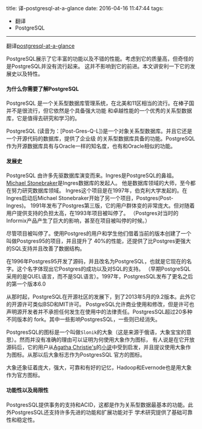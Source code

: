 title: 译-postgresql-at-a-glance
date: 2016-04-16 11:47:44
tags:
  - 翻译
  - PostgreSQL
---

翻译[postgresql-at-a-glance](http://www.cubrid.org/blog/dev-platform/postgresql-at-a-glance)

PostgreSQL展示了它丰富的功能以及不错的性能。考虑到它的质量高，但奇怪的是PostgreSQL并没有流行起来。
这并不影响到它的前进。本文讲安利一下它的发展史以及特性。

#### 为什么你需要了解PostgreSQL

PostgreSQL 是一个关系型数据库管理系统，在北美和11区相当的流行。在棒子国并不是很流行，但它依然是个具备强大功能
和卓越性能的一个优秀的关系型数据库，它是值得去研究和学习的。

PostgreSQL (读音为：[Post-Gres-Q-L])是一个对象关系型数据库。并且它还是一个开源代码的数据库，提供了企业级
的关系型数据库具备的功能。PostgreSQL作为开源数据库具有与Oracle一样的知名度，也有和Oracle相似的功能。

#### 发展史

PostgreSQL 由许多先驱数据库演变而来。Ingres是PostgreSQL的鼻祖。
[Michael Stonebraker](https://en.wikipedia.org/wiki/Michael_Stonebraker)是Ingres数据库的发起人。
他是数据库领域的大师，至今都在努力研究数据库领域。
Ingres这个项目是在1997年，伯克利大学发起的。在Ingres启动后Michael Stonebraker开始了另一个项目，Postgres(Post-Ingres)。
1991年发布了Postgres第三版，它的用户群体变的非常庞大。但对随着用户提供支持的负担太高，在1993年项目被叫停了。
（Postgres对当时的Informix产品产生了巨大的影响，甚至在项目被叫停的时候。）

尽管项目被叫停了。使用Postgres的用户和学生他们借着当前的版本创建了一个叫做Postgres95的项目，并且提升了
40%的性能，还提供了比Postgres更强大的SQL支持并且改善了数据结构。

在1996年Postgres95开发了源码，并且改名为PostgreSQL，也就是它现在的名字。这个名字体现出它Postgres的成功以及对SQL的支持。
（早期PostgreSQL采用的是QUEL语言，而不是SQL语言）。1997年，PostgresSQL发布了更名之后的第一个版本6.0

从那时起，PostgreSQL在开源社区的发展下，到了2013年5月的9.2版本。此外它的开源许可类似BSD和MIT许可。
PostgreSQL允许商业使用和修改，但是许可也声明源开发者并不承担任何发生在使用中的法律责任。PostgresSQL超过20多种不同版本的
fork。其中一些影响PostgresSQL，一些则已经消失。

PostgresSQL的图标是一个叫做`Slonik`的大象（这是来源于俄语，大象宝宝的意思）。然而并没有准确的理由可以证明为何使用大象作为图标，
有人说是在它开放源码后，它的用户从[Agatha Christie's](https://en.wikipedia.org/wiki/Agatha_Christie)的[小说](https://en.wikipedia.org/wiki/Elephants_Can_Remember)中受到启发，并且提议使用大象作为图标。从那以后大象标志作为PostgresSQL
官方的图标。

大象还象征着庞大，强大，可靠和有好的记忆，Hadoop和Evernode也是用大象作为官方图标。

#### 功能性以及局限性

PostgresSQL提供事务的支持和ACID，这都是作为关系型数据最基本的功能。此外PostgresSQL还支持许多先进的功能和扩展功能对于
学术研究提供了基础可靠性和稳定性。
